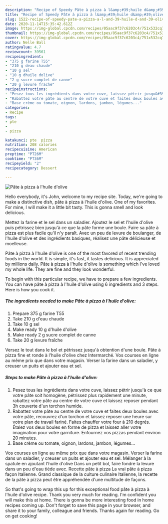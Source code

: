 ```yaml
---
description: "Recipe of Speedy Pâte à pizza à l&amp;#39;huile d&amp;#39;olive"
title: "Recipe of Speedy Pâte à pizza à l&amp;#39;huile d&amp;#39;olive"
slug: 1522-recipe-of-speedy-pate-a-pizza-a-l-and-39-huile-d-and-39-olive
date: 2020-11-14T15:35:42.612Z
image: https://img-global.cpcdn.com/recipes/05aac9f37c6203c4/751x532cq70/pate-a-pizza-a-lhuile-dolive-photo-principale-de-la-recette.jpg
thumbnail: https://img-global.cpcdn.com/recipes/05aac9f37c6203c4/751x532cq70/pate-a-pizza-a-lhuile-dolive-photo-principale-de-la-recette.jpg
cover: https://img-global.cpcdn.com/recipes/05aac9f37c6203c4/751x532cq70/pate-a-pizza-a-lhuile-dolive-photo-principale-de-la-recette.jpg
author: Nelle Ball
ratingvalue: 4.7
reviewcount: 39561
recipeingredient:
- "375 g farine T55"
- "210 g deau chaude"
- "10 g sel"
- "10 g dhuile dolive"
- "2 g sucre complet de canne"
- "20 g levure frache"
recipeinstructions:
- "Pesez tous les ingrédients dans votre cuve, laissez pétrir jusqu&#39;à ce que votre pâte soit homogène, pétrissez plus rapidement une minute, rabattez votre pâte au centre de votre cuve et laissez reposer pendant 3h couverte d&#39;un torchon humide."
- "Rabattez votre pâte au centre de votre cuve et faites deux boules avec votre pâte, recouvrez d&#39;un torchon et laissez reposer une heure sur votre plan de travail fariné. Faites chauffer votre four à 210 degrés. Étalez vos deux boules en forme de pizza et laissez aller votre imagination pour votre garniture. Enfournez vos pizzas pendant environ 20 minutes."
- "Base crème ou tomate, oignon, lardons, jambon, légumes..."
categories:
- Recipe
tags:
- pte
- 
- pizza

katakunci: pte  pizza 
nutrition: 208 calories
recipecuisine: American
preptime: "PT26M"
cooktime: "PT36M"
recipeyield: "2"
recipecategory: Dessert

---
```



![Pâte à pizza à l&#39;huile d&#39;olive](https://img-global.cpcdn.com/recipes/05aac9f37c6203c4/751x532cq70/pate-a-pizza-a-lhuile-dolive-photo-principale-de-la-recette.jpg)

Hello everybody, it's John, welcome to my recipe site. Today, we're going to make a distinctive dish, pâte à pizza à l&#39;huile d&#39;olive. One of my favorites. For mine, I will make it a little bit tasty. This is gonna smell and look delicious.

Mettez la farine et le sel dans un saladier. Ajoutez le sel et l&#39;huile d&#39;olive puis pétrissez bien jusqu&#39;à ce que la pâte forme une boule. Faire sa pâte à pizza est plus facile qu&#39;il n&#39;y paraît. Avec un peu de levure de boulanger, de l&#39;huile d&#39;olive et des ingrédients basiques, réalisez une pâte délicieuse et moelleuse.

Pâte à pizza à l&#39;huile d&#39;olive is one of the most favored of recent trending foods in the world. It is simple, it's fast, it tastes delicious. It is appreciated by millions daily. Pâte à pizza à l&#39;huile d&#39;olive is something which I've loved my whole life. They are fine and they look wonderful.


To begin with this particular recipe, we have to prepare a few ingredients. You can have pâte à pizza à l&#39;huile d&#39;olive using 6 ingredients and 3 steps. Here is how you cook it.

<!--inarticleads1-->

##### The ingredients needed to make Pâte à pizza à l&#39;huile d&#39;olive:

1. Prepare 375 g farine T55
1. Take 210 g d&#39;eau chaude
1. Take 10 g sel
1. Make ready 10 g d&#39;huile d&#39;olive
1. Make ready 2 g sucre complet de canne
1. Take 20 g levure fraîche


Versez le tout dans le bol et pétrissez jusqu&#39;à obtention d&#39;une boule. Pâte à pizza fine et ronde à l&#39;huile d&#39;olive chez Intermarché. Vos courses en ligne au même prix que dans votre magasin. Verser la farine dans un saladier, y creuser un puits et ajouter eau et sel. 

<!--inarticleads2-->

##### Steps to make Pâte à pizza à l&#39;huile d&#39;olive:

1. Pesez tous les ingrédients dans votre cuve, laissez pétrir jusqu&#39;à ce que votre pâte soit homogène, pétrissez plus rapidement une minute, rabattez votre pâte au centre de votre cuve et laissez reposer pendant 3h couverte d&#39;un torchon humide.
1. Rabattez votre pâte au centre de votre cuve et faites deux boules avec votre pâte, recouvrez d&#39;un torchon et laissez reposer une heure sur votre plan de travail fariné. Faites chauffer votre four à 210 degrés. Étalez vos deux boules en forme de pizza et laissez aller votre imagination pour votre garniture. Enfournez vos pizzas pendant environ 20 minutes.
1. Base crème ou tomate, oignon, lardons, jambon, légumes...


Vos courses en ligne au même prix que dans votre magasin. Verser la farine dans un saladier, y creuser un puits et ajouter eau et sel. Mélanger à la spatule en ajoutant l&#39;huile d&#39;olive Dans un petit bol, faire fondre la levure dans un peu d&#39;eau tiède avec. Recette pâte à pizza La vrai pâte à pizza façon Italienne. Grand classique de la culture culinaire Italienne, la recette de la pâte à pizza peut être appréhendée d&#39;une multitude de façons. 

So that's going to wrap this up for this exceptional food pâte à pizza à l&#39;huile d&#39;olive recipe. Thank you very much for reading. I'm confident you will make this at home. There is gonna be more interesting food in home recipes coming up. Don't forget to save this page in your browser, and share it to your family, colleague and friends. Thanks again for reading. Go on get cooking!
